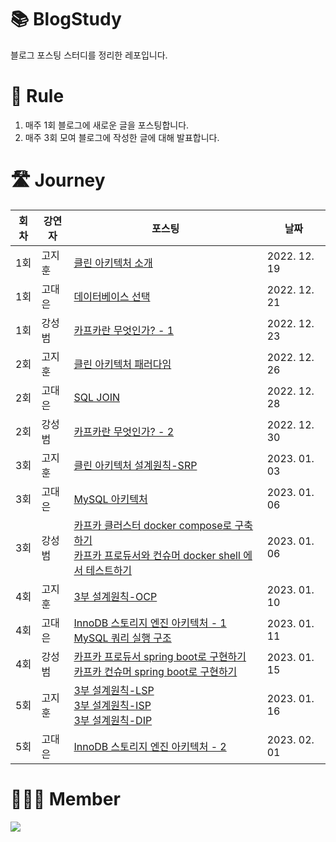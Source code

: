 # 📚 BlogStudy
블로그 포스팅 스터디를 정리한 레포입니다.

# 📐 Rule
1. 매주 1회 블로그에 새로운 글을 포스팅합니다.
2. 매주 3회 모여 블로그에 작성한 글에 대해 발표합니다.

# 🛣 Journey
|회차|강연자|포스팅|날짜|
|--|----|-------|---|
|1회|고지훈|[클린 아키텍처 소개](https://stack-experience.tistory.com/2)|2022. 12. 19|
|1회|고대은|[데이터베이스 선택](https://acisliver.tistory.com/entry/DB-Database%EC%9D%98-%EC%A2%85%EB%A5%98%EC%99%80-%EC%84%A0%ED%83%9D)|2022. 12. 21|
|1회|강성범|[카프카란 무엇인가? - 1](https://ksb-dev.tistory.com/259)|2022. 12. 23|
|2회|고지훈|[클린 아키텍처 패러다임](https://stack-experience.tistory.com/3)|2022. 12. 26|
|2회|고대은|[SQL JOIN](https://thread-raclette-4cb.notion.site/SQL-JOIN-42e0ae9ecea842cfbef3c0774988397e)|2022. 12. 28|
|2회|강성범|[카프카란 무엇인가? - 2](https://ksb-dev.tistory.com/260)|2022. 12. 30|
|3회|고지훈|[클린 아키텍처 설계원칙-SRP](https://stack-experience.tistory.com/4)|2023. 01. 03|
|3회|고대은|[MySQL 아키텍처](https://acisliver.tistory.com/entry/DB-MySQL-%EC%95%84%ED%82%A4%ED%85%8D%EC%B2%98-1)|2023. 01. 06|
|3회|강성범|[카프카 클러스터 docker compose로 구축하기](https://ksb-dev.tistory.com/261) <br> [카프카 프로듀서와 컨슈머 docker shell 에서 테스트하기](https://ksb-dev.tistory.com/262)|2023. 01. 06|
|4회|고지훈|[3부 설계원칙-OCP](https://stack-experience.tistory.com/5)|2023. 01. 10|
|4회|고대은|[InnoDB 스토리지 엔진 아키텍처 - 1](https://acisliver.tistory.com/entry/DB-InnoDB-%EC%8A%A4%ED%86%A0%EB%A6%AC%EC%A7%80-%EC%97%94%EC%A7%84-%EC%95%84%ED%82%A4%ED%85%8D%EC%B2%98) <br> [MySQL 쿼리 실행 구조](https://acisliver.tistory.com/entry/DB-MySQL-%EC%95%84%ED%82%A4%ED%85%8D%EC%B2%98-%EC%BF%BC%EB%A6%AC-%EC%8B%A4%ED%96%89-%EA%B5%AC%EC%A1%B0)|2023. 01. 11|
|4회|강성범|[카프카 프로듀서 spring boot로 구현하기](https://ksb-dev.tistory.com/264) <br> [카프카 컨슈머 spring boot로 구현하기](https://ksb-dev.tistory.com/265)|2023. 01. 15|
|5회|고지훈|[3부 설계원칙-LSP](https://stack-experience.tistory.com/6) <br> [3부 설계원칙-ISP](https://stack-experience.tistory.com/7) <br> [3부 설계원칙-DIP](https://stack-experience.tistory.com/8) |2023. 01. 16|
|5회|고대은|[InnoDB 스토리지 엔진 아키텍처 - 2](https://acisliver.tistory.com/entry/DB-InnoDB-%EC%95%84%ED%82%A4%ED%85%8D%EC%B2%98-2)|2023. 02. 01|


# 👨‍👦‍👦 Member

<a href="https://github.com/BlogStudy/BlogStudy/graphs/contributors">
  <img src="https://contrib.rocks/image?repo=BlogStudy/BlogStudy" />
</a>
